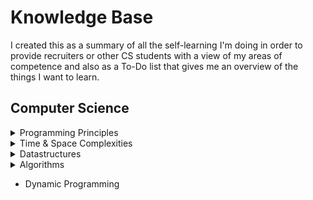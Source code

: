 # Knowledge Base
I created this as a summary of all the self-learning I'm doing in order to provide recruiters or other CS students with a view of my areas of competence and also as a To-Do list that gives me an overview of the things I want to learn.

## Computer Science

<details>
  <summary>Programming Principles</summary>
  
  * SOLID Principles
  * DRY / AHA
  * Design Patterns
  * Twelve Factor App
  
</details>

<details>
  <summary>Time & Space Complexities</summary>
  
  * Big O
  * Amortized cost
  
</details>

<details>
  <summary>Datastructures</summary>
  
  * Arrays
  * Linked Lists
  * Stacks and Queues
  * Binary Trees
  * Hash Tables
  * Heaps
  
</details>

<details>
  <summary>Algorithms</summary>
  
  * Binary Search
  * Knuth Shuffle
  * Selection Sort
  * Insertion Sort
  * Merge Sort
  * Quick Sort
  
</details>

* Dynamic Programming

